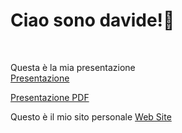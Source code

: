 <h1>Ciao sono davide!👋</h1> <br>
<p>Questa è la mia presentazione <br><a href="https://www.canva.com/design/DAF5Cm675vE/SUN4u083BqkSNaCebN9-WA/view?utm_content=DAF5Cm675vE&utm_campaign=share_your_design&utm_medium=link&utm_source=shareyourdesignpanel">Presentazione</a></p><a href="https://drive.google.com/file/d/13UAKcX2hM5H9DdGfwlEgYZ5IV6qLTe1b/view?usp=drive_link">Presentazione PDF</a>
<p>Questo è il mio sito personale <a href="https://davidepoletto.github.io/Sito-personale/">Web Site</a></p> 




